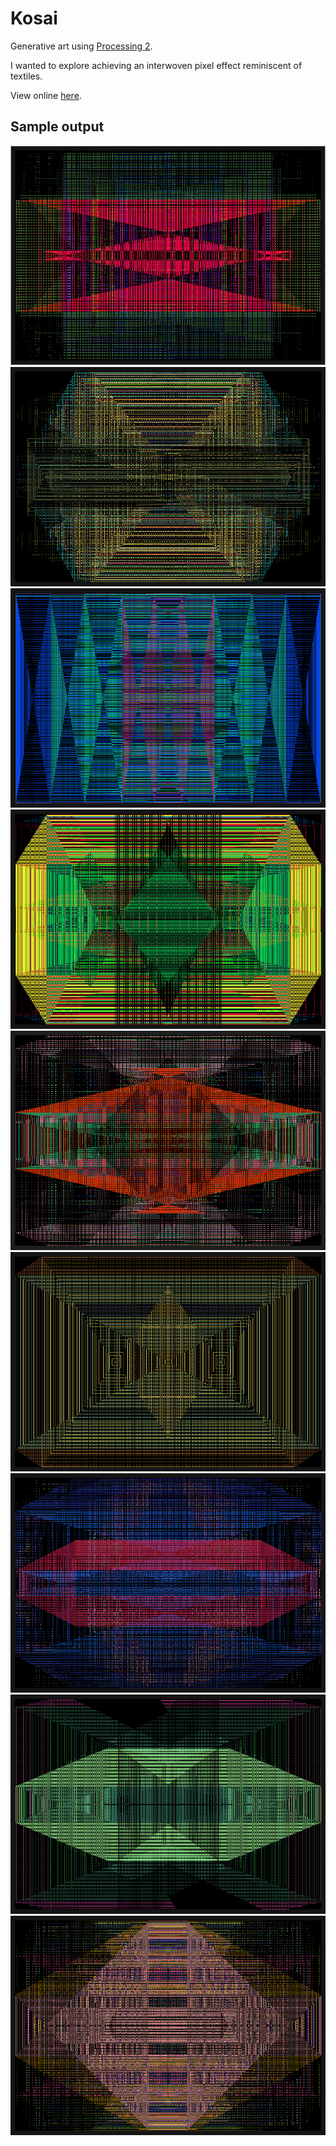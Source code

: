 # Kosai
Generative art using [Processing 2](https://processing.org/).

I wanted to explore achieving an interwoven pixel effect reminiscent of textiles.


View online [here](https://sleepokay.github.io/kosai/).


## Sample output

![](https://github.com/sleepokay/kosai/blob/master/media/1.png)
![](https://github.com/sleepokay/kosai/blob/master/media/2.png)
![](https://github.com/sleepokay/kosai/blob/master/media/3.png)
![](https://github.com/sleepokay/kosai/blob/master/media/4.png)
![](https://github.com/sleepokay/kosai/blob/master/media/5.png)
![](https://github.com/sleepokay/kosai/blob/master/media/6.png)
![](https://github.com/sleepokay/kosai/blob/master/media/7.png)
![](https://github.com/sleepokay/kosai/blob/master/media/8.png)
![](https://github.com/sleepokay/kosai/blob/master/media/9.png)
